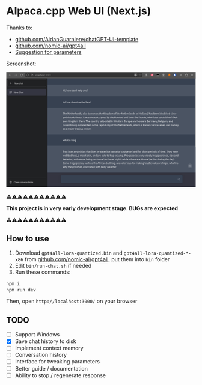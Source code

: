 # Alpaca.cpp Web UI (Next.js)

Thanks to:
- [github.com/AidanGuarniere/chatGPT-UI-template](https://github.com/AidanGuarniere/chatGPT-UI-template)
- [github.com/nomic-ai/gpt4all](https://github.com/nomic-ai/gpt4all)
- [Suggestion for parameters](https://github.com/antimatter15/alpaca.cpp/issues/171)

Screenshot:

![](./doc/screenshot_0.png)

⚠️⚠️⚠️⚠️⚠️⚠️⚠️⚠️⚠️⚠️⚠️

**This project is in very early development stage. BUGs are expected**

⚠️⚠️⚠️⚠️⚠️⚠️⚠️⚠️⚠️⚠️⚠️

## How to use

1. Download `gpt4all-lora-quantized.bin` and `gpt4all-lora-quantized-*-x86` from [github.com/nomic-ai/gpt4all](https://github.com/nomic-ai/gpt4all), put them into `bin` folder
2. Edit `bin/run-chat.sh` if needed
3. Run these commands:

```
npm i
npm run dev
```

Then, open `http://localhost:3000/` on your browser

## TODO

- [ ] Support Windows
- [x] Save chat history to disk
- [ ] Implement context memory
- [ ] Conversation history
- [ ] Interface for tweaking parameters
- [ ] Better guide / documentation
- [ ] Ability to stop / regenerate response
